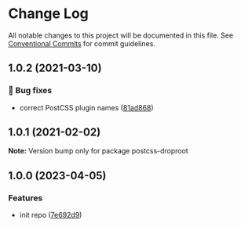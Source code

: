 # Change Log

All notable changes to this project will be documented in this file.
See [Conventional Commits](https://conventionalcommits.org) for commit guidelines.

## 1.0.2 (2021-03-10)

### 🐛 Bug fixes

* correct PostCSS plugin names ([81ad868](https://github.com/adobe/spectrum-css/commit/81ad868))

## 1.0.1 (2021-02-02)

**Note:** Version bump only for package postcss-droproot

## 1.0.0 (2023-04-05)

### Features

* init repo ([7e692d9](https://github.com/castastrophe/postcss-droproot/commit/7e692d95e00a28e464a9d2755097fd1b04e33bd8))
